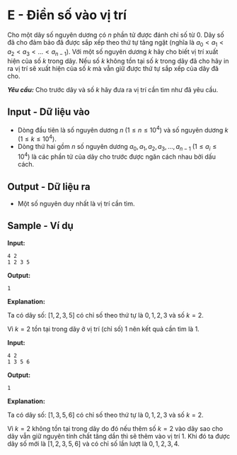 
# E - Điền số vào vị trí

Cho một dãy số nguyên dương có $n$ phần tử được đánh chỉ số từ $0$. Dãy số đã cho đảm bảo đã được sắp xếp theo thứ tự tăng ngặt (nghĩa là $a_0 < a_1 < a_2 < a_3 < \ldots < a_{n - 1}$). Với một số nguyên dương $k$ hãy cho biết vị trí xuất hiện của số $k$ trong dãy. Nếu số $k$ không tồn tại số $k$ trong dãy đã cho hãy in ra vị trí sẽ xuất hiện của số $k$ mà vẫn giữ được thứ tự sắp xếp của dãy đã cho.

***Yêu cầu:*** Cho trước dãy và số $k$ hãy đưa ra vị trí cần tìm như đã yêu cầu.

## Input - Dữ liệu vào

- Dòng đầu tiên là số nguyên dương $n \; (1 \le n \le 10^4)$ và số nguyên dương $k \; (1 \le k \le 10^4)$.
- Dòng thứ hai gồm $n$ số nguyên dương $a_0, a_1, a_2, a_3, \ldots, a_{n - 1} \; (1 \le a_i \le 10^4)$ là các phần tử của dãy cho trước được ngăn cách nhau bởi dấu cách.

## Output - Dữ liệu ra

- Một số nguyên duy nhất là vị trí cần tìm.

## Sample - Ví dụ

**Input:**

```
4 2
1 2 3 5
```

**Output:**

```
1
```

**Explanation:**

Ta có dãy số: $[1, 2, 3, 5]$ có chỉ số theo thứ tự là $0, 1, 2, 3$ và số $k = 2$.

Vì $k = 2$ tồn tại trong dãy ở vị trí (chỉ số) $1$ nên kết quả cần tìm là $1$.

**Input:**

```
4 2
1 3 5 6
```

**Output:**

```
1
```

**Explanation:**

Ta có dãy số: $[1, 3, 5, 6]$ có chỉ số theo thứ tự là $0, 1, 2, 3$ và số $k = 2$.

Vì $k = 2$ không tồn tại trong dãy do đó nếu thêm số $k = 2$ vào dãy sao cho dãy vẫn giữ nguyên tính chất tăng dần thì sẽ thêm vào vị trí $1$. Khi đó ta được dãy số mới là $[1, 2, 3, 5, 6]$ và có chỉ số lần lượt là $0, 1, 2, 3, 4$.

